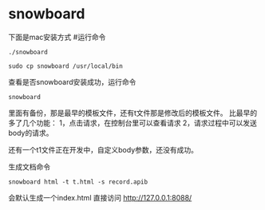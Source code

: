 # snowboard
下面是mac安装方式
#运行命令
```
./snowboard 
```
```
sudo cp snowboard /usr/local/bin
```

查看是否snowboard安装成功，运行命令
```
snowboard
```

里面有备份，那是最早的模板文件，还有t文件那是修改后的模板文件。
比最早的多了几个功能：
   1，点击请求，在控制台里可以查看请求
   2，请求过程中可以发送body的请求。
   
还有一个t1文件正在开发中，自定义body参数，还没有成功。

生成文档命令
```
snowboard html -t t.html -s record.apib
```
会默认生成一个index.html
直接访问    http://127.0.0.1:8088/

